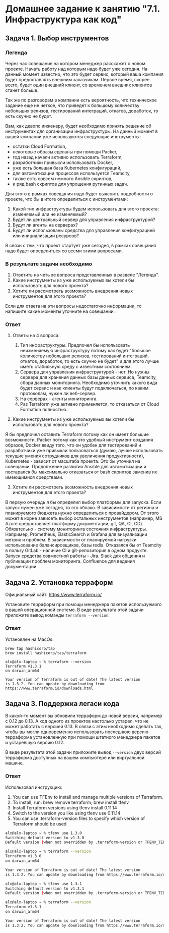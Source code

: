 # Домашнее задание к занятию "7.1. Инфраструктура как код"

## Задача 1. Выбор инструментов

### Легенда

Через час совещание на котором менеджер расскажет о новом проекте. Начать работу над которым надо
будет уже сегодня.
На данный момент известно, что это будет сервис, который ваша компания будет предоставлять внешним заказчикам.
Первое время, скорее всего, будет один внешний клиент, со временем внешних клиентов станет больше.

Так же по разговорам в компании есть вероятность, что техническое задание еще не четкое, что приведет к большому
количеству небольших релизов, тестирований интеграций, откатов, доработок, то есть скучно не будет.  

Вам, как девопс инженеру, будет необходимо принять решение об инструментах для организации инфраструктуры.
На данный момент в вашей компании уже используются следующие инструменты:

- остатки Сloud Formation,
- некоторые образы сделаны при помощи Packer,
- год назад начали активно использовать Terraform,
- разработчики привыкли использовать Docker,
- уже есть большая база Kubernetes конфигураций,
- для автоматизации процессов используется Teamcity,
- также есть совсем немного Ansible скриптов,
- и ряд bash скриптов для упрощения рутинных задач.  

Для этого в рамках совещания надо будет выяснить подробности о проекте, что бы в итоге определиться с инструментами:

1. Какой тип инфраструктуры будем использовать для этого проекта: изменяемый или не изменяемый?
1. Будет ли центральный сервер для управления инфраструктурой?
1. Будут ли агенты на серверах?
1. Будут ли использованы средства для управления конфигурацией или инициализации ресурсов?

В связи с тем, что проект стартует уже сегодня, в рамках совещания надо будет определиться со всеми этими вопросами.

### В результате задачи необходимо

1. Ответить на четыре вопроса представленных в разделе "Легенда".
1. Какие инструменты из уже используемых вы хотели бы использовать для нового проекта?
1. Хотите ли рассмотреть возможность внедрения новых инструментов для этого проекта?

Если для ответа на эти вопросы недостаточно информации, то напишите какие моменты уточните на совещании.

### Ответ

1. Ответы на 4 вопроса:
   1. Тип инфраструктуры. Предпочел бы использовать неизменяемую инфраструктуру потому как будет "большое
   количеству небольших релизов, тестирований интеграций, откатов, доработок, то есть скучно не будет" и для этого лучше иметь стабильную среду с известным состоянием.
   2. Сервера для управления инфраструктурой - нет. Но нужны сервера для хранения данных базы данных сервиса, Teamcity, сбора данных мониторинга. Необходимо уточнить какого вида будет сервис и как клиенты будут подключаться, по каким протоколам, нужен ли веб-сервер.
   3. На серверах - агенты мониторинга.
   4. Раз Terraform уже активно применяется, то отказаться от Cloud Formation полностью.

2. Какие инструменты из уже используемых вы хотели бы использовать для нового проекта?

Я бы предпочел оставить Terraform потому как он имеет большие возможности, Packer потому как это удобный инструмент создания образов, Docker ввиду того, что он удобен для тестирований и разработчики уже привыкли пользоваться (думаю, лучше использовать текущие умения сотрудников для увеличения продуктивности), Kubernetes - зависит от масштаба проекта. Это бы уточнил на совещании. Продолжение развития Ansible для автоматизации и постарался бы максимально отказаться от bash скриптов заменив их имеющимися средствами.

3. Хотите ли рассмотреть возможность внедрения новых инструментов для этого проекта?

В первую очередь я бы определил выбор платформы для запуска. Если запуск нужен уже сегодня, то это облако. В зависимости от региона и планируемого бюджета нужно определиться с провайдером. От этого может в корне зависеть выбор остальных инструментов (например, MS Azure предоставляет платформу документации, git, QA, CI, CD). Обязательно - систему мониторинга состояния инфраструктуры. Например, Prometheus, ElasticSearch и Grafana для визуализации метрик и проблем. В зависимости от планируемой нагрузки использование балансировщиков, базы redis. Отказался бы от Teamcity в пользу GitLab - наличие CI и git-репозитория в одном продукте. Запуск средства совместной работы - Jira. Slack для общения и публикации проблем мониторинга. Confluence для ведения документации.

## Задача 2. Установка терраформ

Официальный сайт: <https://www.terraform.io/>

Установите терраформ при помощи менеджера пакетов используемого в вашей операционной системе.
В виде результата этой задачи приложите вывод команды `terraform --version`.

### Ответ

Установлен на MacOs:

```
brew tap hashicorp/tap
brew install hashicorp/tap/terraform
```

```
alx@alx-laptop ~ % terraform --version     
Terraform v1.3.1
on darwin_arm64

Your version of Terraform is out of date! The latest version
is 1.3.2. You can update by downloading from https://www.terraform.io/downloads.html
```

## Задача 3. Поддержка легаси кода

В какой-то момент вы обновили терраформ до новой версии, например с 0.12 до 0.13.
А код одного из проектов настолько устарел, что не может работать с версией 0.13.
В связи с этим необходимо сделать так, чтобы вы могли одновременно использовать последнюю версию терраформа установленную при помощи
штатного менеджера пакетов и устаревшую версию 0.12.

В виде результата этой задачи приложите вывод `--version` двух версий терраформа доступных на вашем компьютере
или виртуальной машине.

### Ответ

Использовал инструкцию:

1. You can use TFEnv to install and manage multiple versions of Terraform.
2. To install, run: brew remove terraform; brew install tfenv
3. Install Terraform versions using tfenv install 0.11.14
4. Switch to the version you like using tfenv use 0.11.14
5. You can use .terraform-version files to specify which version of Terraform should be used

```sh
alx@alx-laptop ~ % tfenv use 1.3.0    
Switching default version to v1.3.0
Default version (when not overridden by .terraform-version or TFENV_TERRAFORM_VERSION) is now: 1.3.0

alx@alx-laptop ~ % terraform --version
Terraform v1.3.0
on darwin_arm64

Your version of Terraform is out of date! The latest version
is 1.3.2. You can update by downloading from https://www.terraform.io/downloads.html
```

```sh
alx@alx-laptop ~ % tfenv use 1.3.1    
Switching default version to v1.3.1
Default version (when not overridden by .terraform-version or TFENV_TERRAFORM_VERSION) is now: 1.3.1

alx@alx-laptop ~ % terraform --version
Terraform v1.3.1
on darwin_arm64

Your version of Terraform is out of date! The latest version
is 1.3.2. You can update by downloading from https://www.terraform.io/downloads.html
```
